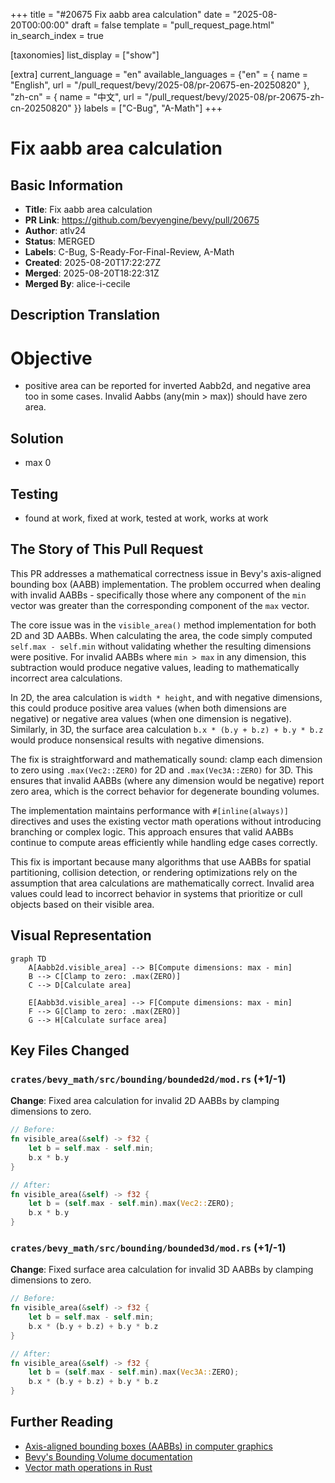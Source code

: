 +++
title = "#20675 Fix aabb area calculation"
date = "2025-08-20T00:00:00"
draft = false
template = "pull_request_page.html"
in_search_index = true

[taxonomies]
list_display = ["show"]

[extra]
current_language = "en"
available_languages = {"en" = { name = "English", url = "/pull_request/bevy/2025-08/pr-20675-en-20250820" }, "zh-cn" = { name = "中文", url = "/pull_request/bevy/2025-08/pr-20675-zh-cn-20250820" }}
labels = ["C-Bug", "A-Math"]
+++

# Fix aabb area calculation

## Basic Information
- **Title**: Fix aabb area calculation
- **PR Link**: https://github.com/bevyengine/bevy/pull/20675
- **Author**: atlv24
- **Status**: MERGED
- **Labels**: C-Bug, S-Ready-For-Final-Review, A-Math
- **Created**: 2025-08-20T17:22:27Z
- **Merged**: 2025-08-20T18:22:31Z
- **Merged By**: alice-i-cecile

## Description Translation
# Objective

- positive area can be reported for inverted Aabb2d, and negative area too in some cases. Invalid Aabbs (any(min > max)) should have zero area.

## Solution

- max 0

## Testing

- found at work, fixed at work, tested at work, works at work

## The Story of This Pull Request

This PR addresses a mathematical correctness issue in Bevy's axis-aligned bounding box (AABB) implementation. The problem occurred when dealing with invalid AABBs - specifically those where any component of the `min` vector was greater than the corresponding component of the `max` vector.

The core issue was in the `visible_area()` method implementation for both 2D and 3D AABBs. When calculating the area, the code simply computed `self.max - self.min` without validating whether the resulting dimensions were positive. For invalid AABBs where `min > max` in any dimension, this subtraction would produce negative values, leading to mathematically incorrect area calculations.

In 2D, the area calculation is `width * height`, and with negative dimensions, this could produce positive area values (when both dimensions are negative) or negative area values (when one dimension is negative). Similarly, in 3D, the surface area calculation `b.x * (b.y + b.z) + b.y * b.z` would produce nonsensical results with negative dimensions.

The fix is straightforward and mathematically sound: clamp each dimension to zero using `.max(Vec2::ZERO)` for 2D and `.max(Vec3A::ZERO)` for 3D. This ensures that invalid AABBs (where any dimension would be negative) report zero area, which is the correct behavior for degenerate bounding volumes.

The implementation maintains performance with `#[inline(always)]` directives and uses the existing vector math operations without introducing branching or complex logic. This approach ensures that valid AABBs continue to compute areas efficiently while handling edge cases correctly.

This fix is important because many algorithms that use AABBs for spatial partitioning, collision detection, or rendering optimizations rely on the assumption that area calculations are mathematically correct. Invalid area values could lead to incorrect behavior in systems that prioritize or cull objects based on their visible area.

## Visual Representation

```mermaid
graph TD
    A[Aabb2d.visible_area] --> B[Compute dimensions: max - min]
    B --> C[Clamp to zero: .max(ZERO)]
    C --> D[Calculate area]
    
    E[Aabb3d.visible_area] --> F[Compute dimensions: max - min]
    F --> G[Clamp to zero: .max(ZERO)]
    G --> H[Calculate surface area]
```

## Key Files Changed

### `crates/bevy_math/src/bounding/bounded2d/mod.rs` (+1/-1)
**Change**: Fixed area calculation for invalid 2D AABBs by clamping dimensions to zero.

```rust
// Before:
fn visible_area(&self) -> f32 {
    let b = self.max - self.min;
    b.x * b.y
}

// After:
fn visible_area(&self) -> f32 {
    let b = (self.max - self.min).max(Vec2::ZERO);
    b.x * b.y
}
```

### `crates/bevy_math/src/bounding/bounded3d/mod.rs` (+1/-1)
**Change**: Fixed surface area calculation for invalid 3D AABBs by clamping dimensions to zero.

```rust
// Before:
fn visible_area(&self) -> f32 {
    let b = self.max - self.min;
    b.x * (b.y + b.z) + b.y * b.z
}

// After:
fn visible_area(&self) -> f32 {
    let b = (self.max - self.min).max(Vec3A::ZERO);
    b.x * (b.y + b.z) + b.y * b.z
}
```

## Further Reading

- [Axis-aligned bounding boxes (AABBs) in computer graphics](https://en.wikipedia.org/wiki/Minimum_bounding_box#Axis-aligned_minimum_bounding_box)
- [Bevy's Bounding Volume documentation](https://docs.rs/bevy_math/latest/bevy_math/bounding/trait.BoundingVolume.html)
- [Vector math operations in Rust](https://docs.rs/glam/latest/glam/)